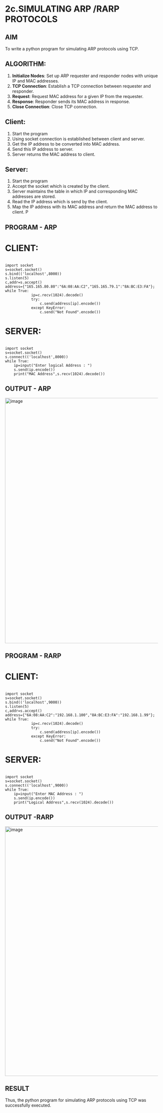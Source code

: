 # 2c.SIMULATING ARP /RARP PROTOCOLS
## AIM
To write a python program for simulating ARP protocols using TCP.
## ALGORITHM:


1. **Initialize Nodes**: Set up ARP requester and responder nodes with unique IP and MAC addresses.
2. **TCP Connection**: Establish a TCP connection between requester and responder.
3. **Request**: Request MAC address for a given IP from the requester.
4. **Response**: Responder sends its MAC address in response.
5. **Close Connection**: Close TCP connection.



## Client:
1. Start the program
2. Using socket connection is established between client and server.
3. Get the IP address to be converted into MAC address.
4. Send this IP address to server.
5. Server returns the MAC address to client.
## Server:
1. Start the program
2. Accept the socket which is created by the client.
3. Server maintains the table in which IP and corresponding MAC addresses are
stored.
4. Read the IP address which is send by the client.
5. Map the IP address with its MAC address and return the MAC address to client.
P
## PROGRAM - ARP
# CLIENT:
~~~
 
import socket 
s=socket.socket() 
s.bind(('localhost',8000)) 
s.listen(5) 
c,addr=s.accept() 
address={"165.165.80.80":"6A:08:AA:C2","165.165.79.1":"8A:BC:E3:FA"}; 
while True: 
            ip=c.recv(1024).decode() 
            try: 
                c.send(address[ip].encode()) 
            except KeyError: 
                c.send("Not Found".encode())    
~~~
# SERVER:
~~~
 
import socket 
s=socket.socket() 
s.connect(('localhost',8000)) 
while True:  
    ip=input("Enter logical Address : ") 
    s.send(ip.encode()) 
    print("MAC Address",s.recv(1024).decode()) 
~~~
## OUTPUT - ARP
<img width="809" alt="image" src="https://github.com/Dharsanrameshkumar/2c.ARP_RARP_PROTOCOLS/assets/144870430/7d2ac2d2-5200-45a4-80cf-07862d94a998">

## PROGRAM - RARP

# CLIENT:
~~~
 
import socket 
s=socket.socket() 
s.bind(('localhost',9000)) 
s.listen(5) 
c,addr=s.accept() 
address={"6A:08:AA:C2":"192.168.1.100","8A:BC:E3:FA":"192.168.1.99"}; 
while True: 
            ip=c.recv(1024).decode() 
            try: 
                c.send(address[ip].encode()) 
            except KeyError: 
                c.send("Not Found".encode())         

~~~

# SERVER:

~~~
 
import socket 
s=socket.socket() 
s.connect(('localhost',9000)) 
while True: 
    ip=input("Enter MAC Address : ")  
    s.send(ip.encode()) 
    print("Logical Address",s.recv(1024).decode())
~~~
## OUTPUT -RARP
<img width="823" alt="image" src="https://github.com/Dharsanrameshkumar/2c.ARP_RARP_PROTOCOLS/assets/144870430/336e9036-9f58-4aa4-b342-f59f16286490">

## RESULT
Thus, the python program for simulating ARP protocols using TCP was successfully 
executed.
